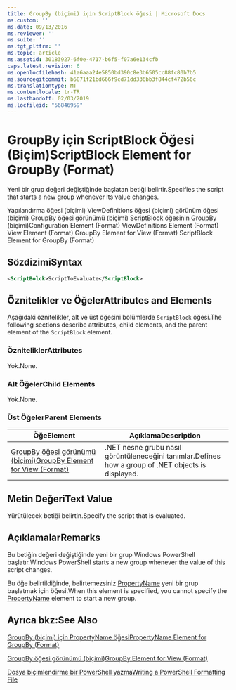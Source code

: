 ```yaml
---
title: GroupBy (biçimi) için ScriptBlock öğesi | Microsoft Docs
ms.custom: ''
ms.date: 09/13/2016
ms.reviewer: ''
ms.suite: ''
ms.tgt_pltfrm: ''
ms.topic: article
ms.assetid: 30183927-6f0e-4717-b6f5-f07a6e134cfb
caps.latest.revision: 6
ms.openlocfilehash: 41a6aaa24e5850bd390c8e3b6505cc88fc80b7b5
ms.sourcegitcommit: b6871f21bd666f9cd71dd336bb3f844cf472b56c
ms.translationtype: MT
ms.contentlocale: tr-TR
ms.lasthandoff: 02/03/2019
ms.locfileid: "56846959"
---
```

# <a name="scriptblock-element-for-groupby-format"></a><span data-ttu-id="7784a-102">GroupBy için ScriptBlock Öğesi (Biçim)</span><span class="sxs-lookup"><span data-stu-id="7784a-102">ScriptBlock Element for GroupBy (Format)</span></span>

<span data-ttu-id="7784a-103">Yeni bir grup değeri değiştiğinde başlatan betiği belirtir.</span><span class="sxs-lookup"><span data-stu-id="7784a-103">Specifies the script that starts a new group whenever its value changes.</span></span>

<span data-ttu-id="7784a-104">Yapılandırma öğesi (biçimi) ViewDefinitions öğesi (biçimi) görünüm öğesi (biçimi) GroupBy öğesi görünümü (biçimi) ScriptBlock öğesinin GroupBy (biçimi)</span><span class="sxs-lookup"><span data-stu-id="7784a-104">Configuration Element (Format) ViewDefinitions Element (Format) View Element (Format) GroupBy Element for View (Format) ScriptBlock Element for GroupBy (Format)</span></span>

## <a name="syntax"></a><span data-ttu-id="7784a-105">Sözdizimi</span><span class="sxs-lookup"><span data-stu-id="7784a-105">Syntax</span></span>

```xml
<ScriptBolck>ScriptToEvaluate</ScriptBlock>
```

## <a name="attributes-and-elements"></a><span data-ttu-id="7784a-106">Öznitelikler ve Öğeler</span><span class="sxs-lookup"><span data-stu-id="7784a-106">Attributes and Elements</span></span>

<span data-ttu-id="7784a-107">Aşağıdaki öznitelikler, alt ve üst öğesini bölümlerde `ScriptBlock` öğesi.</span><span class="sxs-lookup"><span data-stu-id="7784a-107">The following sections describe attributes, child elements, and the parent element of the `ScriptBlock` element.</span></span>

### <a name="attributes"></a><span data-ttu-id="7784a-108">Öznitelikler</span><span class="sxs-lookup"><span data-stu-id="7784a-108">Attributes</span></span>

<span data-ttu-id="7784a-109">Yok.</span><span class="sxs-lookup"><span data-stu-id="7784a-109">None.</span></span>

### <a name="child-elements"></a><span data-ttu-id="7784a-110">Alt Öğeler</span><span class="sxs-lookup"><span data-stu-id="7784a-110">Child Elements</span></span>

<span data-ttu-id="7784a-111">Yok.</span><span class="sxs-lookup"><span data-stu-id="7784a-111">None.</span></span>

### <a name="parent-elements"></a><span data-ttu-id="7784a-112">Üst Öğeler</span><span class="sxs-lookup"><span data-stu-id="7784a-112">Parent Elements</span></span>

|<span data-ttu-id="7784a-113">Öğe</span><span class="sxs-lookup"><span data-stu-id="7784a-113">Element</span></span>|<span data-ttu-id="7784a-114">Açıklama</span><span class="sxs-lookup"><span data-stu-id="7784a-114">Description</span></span>|
|-------------|-----------------|
|[<span data-ttu-id="7784a-115">GroupBy öğesi görünümü (biçimi)</span><span class="sxs-lookup"><span data-stu-id="7784a-115">GroupBy Element for View (Format)</span></span>](./groupby-element-for-view-format.md)|<span data-ttu-id="7784a-116">.NET nesne grubu nasıl görüntüleneceğini tanımlar.</span><span class="sxs-lookup"><span data-stu-id="7784a-116">Defines how a group of .NET objects is displayed.</span></span>|

## <a name="text-value"></a><span data-ttu-id="7784a-117">Metin Değeri</span><span class="sxs-lookup"><span data-stu-id="7784a-117">Text Value</span></span>

<span data-ttu-id="7784a-118">Yürütülecek betiği belirtin.</span><span class="sxs-lookup"><span data-stu-id="7784a-118">Specify the script that is evaluated.</span></span>

## <a name="remarks"></a><span data-ttu-id="7784a-119">Açıklamalar</span><span class="sxs-lookup"><span data-stu-id="7784a-119">Remarks</span></span>

<span data-ttu-id="7784a-120">Bu betiğin değeri değiştiğinde yeni bir grup Windows PowerShell başlatır.</span><span class="sxs-lookup"><span data-stu-id="7784a-120">Windows PowerShell starts a new group whenever the value of this script changes.</span></span>

<span data-ttu-id="7784a-121">Bu öğe belirtildiğinde, belirtemezsiniz [PropertyName](http://msdn.microsoft.com/en-us/396dede0-039a-4a87-a5ef-3ecabb729676) yeni bir grup başlatmak için öğesi.</span><span class="sxs-lookup"><span data-stu-id="7784a-121">When this element is specified, you cannot specify the [PropertyName](http://msdn.microsoft.com/en-us/396dede0-039a-4a87-a5ef-3ecabb729676) element to start a new group.</span></span>

## <a name="see-also"></a><span data-ttu-id="7784a-122">Ayrıca bkz:</span><span class="sxs-lookup"><span data-stu-id="7784a-122">See Also</span></span>

[<span data-ttu-id="7784a-123">GroupBy (biçimi) için PropertyName öğesi</span><span class="sxs-lookup"><span data-stu-id="7784a-123">PropertyName Element for GroupBy (Format)</span></span>](./propertyname-element-for-groupby-format.md)

[<span data-ttu-id="7784a-124">GroupBy öğesi görünümü (biçimi)</span><span class="sxs-lookup"><span data-stu-id="7784a-124">GroupBy Element for View (Format)</span></span>](./groupby-element-for-view-format.md)

[<span data-ttu-id="7784a-125">Dosya biçimlendirme bir PowerShell yazma</span><span class="sxs-lookup"><span data-stu-id="7784a-125">Writing a PowerShell Formatting File</span></span>](./writing-a-powershell-formatting-file.md)
